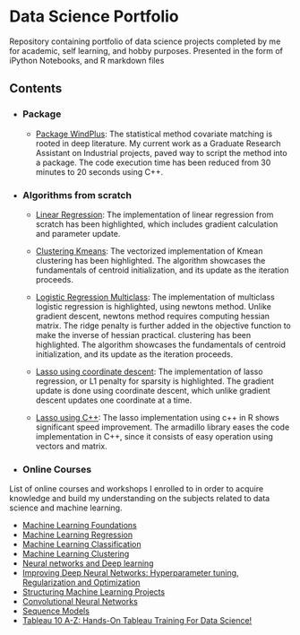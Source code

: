 # Data Science Portfolio
Repository containing portfolio of data science projects completed by me for academic, self learning, and hobby purposes. Presented in the form of iPython Notebooks, and R markdown files

## Contents

- ### Package

    - [Package WindPlus](https://github.com/nitesh-1507/WindPlus): The statistical method covariate matching is rooted in deep literature. My current work as a Graduate Research Assistant on Industrial projects, paved way to script the method into a package. The code execution time has been reduced from 30 minutes to 20 seconds using C++.
    
- ### Algorithms from scratch

     - [Linear Regression](https://github.com/nitesh-1507/Linear-Regression): The implementation of linear regression from scratch has been highlighted, which includes gradient calculation and parameter update.
     
     - [Clustering Kmeans](https://github.com/nitesh-1507/Clustering-Kmeans): The vectorized implementation of Kmean clustering has been highlighted. The algorithm showcases the fundamentals of centroid initialization, and its update as the iteration proceeds.
    
    - [Logistic Regression Multiclass](https://github.com/nitesh-1507/Logistic-Regression-Multiclass): The implementation of multiclass logistic regression is highlighted, using newtons method. Unlike gradient descent, newtons method requires computing hessian matrix. The ridge penalty is further added in the objective function to make the inverse of hessian practical. clustering has been highlighted. The algorithm showcases the fundamentals of centroid initialization, and its update as the iteration proceeds.
     
     - [Lasso using coordinate descent](https://github.com/nitesh-1507/Lasso-Regession-using-coordinate-descent): The implementation of lasso regression, or L1 penalty for sparsity is highlighted. The gradient update is done using coordinate descent, which unlike gradient descent updates one coordinate at a time. 
     
     - [Lasso using C++](https://github.com/nitesh-1507/Lasso-Regression-using-Cpp): The lasso implementation using c++ in R shows significant speed improvement. The armadillo library eases the code implementation in C++, since it consists of easy operation using vectors and matrix. 

- ### Online Courses

List of online courses and workshops I enrolled to in order to acquire knowledge and build my understanding on the subjects related to data science and machine learning.

   - [Machine Learning Foundations](https://www.coursera.org/learn/ml-foundations)
   - [Machine Learning Regression](https://www.coursera.org/learn/ml-regression)
   - [Machine Learning Classification](https://www.coursera.org/learn/ml-classification)
   - [Machine Learning Clustering](https://www.coursera.org/learn/ml-clustering-and-retrieval)
   - [Neural networks and Deep learning](https://www.coursera.org/learn/neural-networks-deep-learning?specialization=deep-learning)
   - [Improving Deep Neural Networks: Hyperparameter tuning, Regularization and Optimization](https://www.coursera.org/learn/deep-neural-network?specialization=deep-learning)
   - [Structuring Machine Learning Projects](https://www.coursera.org/learn/machine-learning-projects?specialization=deep-learning)
   - [Convolutional Neural Networks](https://www.coursera.org/learn/convolutional-neural-networks?specialization=deep-learning)
   - [Sequence Models](https://www.coursera.org/learn/nlp-sequence-models)
   - [Tableau 10 A-Z: Hands-On Tableau Training For Data Science!](https://www.udemy.com/course/tableau10/)
   
   
